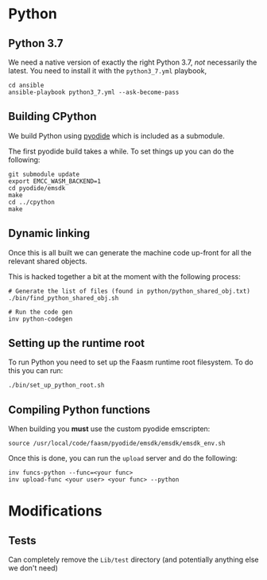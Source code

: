 # Python 

## Python 3.7

We need a native version of exactly the right Python 3.7, _not_ necessarily the latest. You need to install it with the `python3_7.yml` playbook,

```
cd ansible
ansible-playbook python3_7.yml --ask-become-pass
```

## Building CPython

We build Python using [pyodide](https://github.com/iodide-project/pyodide) which is included as a submodule.

The first pyodide build takes a while. To set things up you can do the following:

```
git submodule update
export EMCC_WASM_BACKEND=1
cd pyodide/emsdk
make
cd ../cpython
make
```

## Dynamic linking

Once this is all built we can generate the machine code up-front for all the relevant shared objects.

This is hacked together a bit at the moment with the following process:

```
# Generate the list of files (found in python/python_shared_obj.txt)
./bin/find_python_shared_obj.sh

# Run the code gen
inv python-codegen
```

## Setting up the runtime root

To run Python you need to set up the Faasm runtime root filesystem. To do this you can run:

```
./bin/set_up_python_root.sh
```

## Compiling Python functions


When building you **must** use the custom pyodide emscripten:

```
source /usr/local/code/faasm/pyodide/emsdk/emsdk/emsdk_env.sh
```

Once this is done, you can run the `upload` server and do the following:

```
inv funcs-python --func=<your func>
inv upload-func <your user> <your func> --python
```

# Modifications

## Tests

Can completely remove the `Lib/test` directory (and potentially anything else we don't need)

